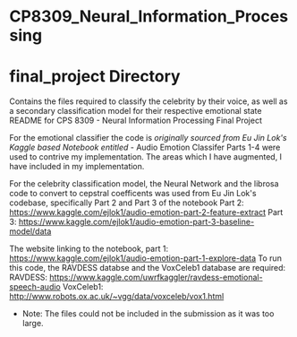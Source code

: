 # CP8309_Neural_Information_Processing

# final_project Directory #
Contains the files required to classify the celebrity by their voice, as well as a secondary classification model for their respective emotional state
README for CPS 8309 - Neural Information Processing Final Project

For the emotional classifier the code is _originally sourced from Eu Jin Lok's Kaggle based Notebook entitled_ - Audio Emotion Classifer
Parts 1-4 were used to contrive my implementation. The areas which I have augmented, I have included in my implementation.

For the celebrity classification model, the Neural Network and the librosa code to convert to cepstral coefficents was used from
Eu Jin Lok's codebase, specifically Part 2 and Part 3 of the notebook
Part 2: https://www.kaggle.com/ejlok1/audio-emotion-part-2-feature-extract
Part 3: https://www.kaggle.com/ejlok1/audio-emotion-part-3-baseline-model/data

The website linking to the notebook, part 1: https://www.kaggle.com/ejlok1/audio-emotion-part-1-explore-data
To run this code, the RAVDESS databse and the VoxCeleb1 database are required:
RAVDESS: https://www.kaggle.com/uwrfkaggler/ravdess-emotional-speech-audio
VoxCeleb1: http://www.robots.ox.ac.uk/~vgg/data/voxceleb/vox1.html
* Note: The files could not be included in the submission as it was too large.
